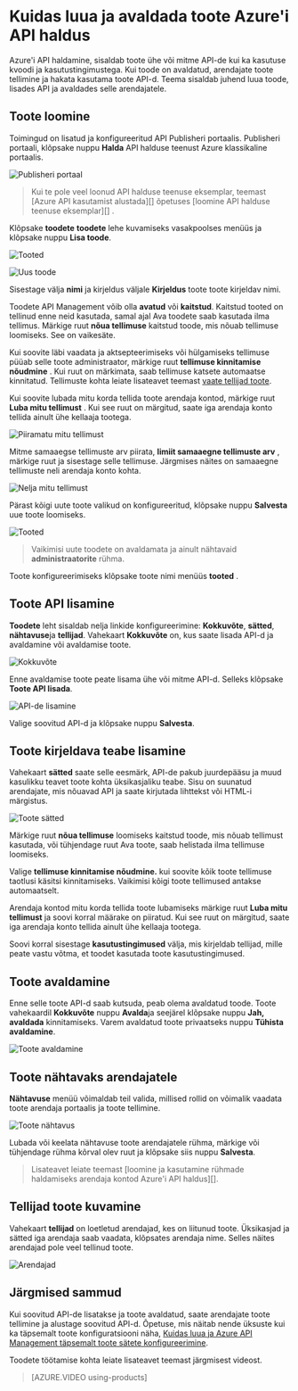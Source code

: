 <properties 
    pageTitle="Kuidas luua ja avaldada toote Azure'i API haldus" 
    description="Saate teada, kuidas luua ja avaldada toodete Azure'i API haldamine." 
    services="api-management" 
    documentationCenter="" 
    authors="steved0x" 
    manager="erikre" 
    editor=""/>

<tags 
    ms.service="api-management" 
    ms.workload="mobile" 
    ms.tgt_pltfrm="na" 
    ms.devlang="na" 
    ms.topic="article" 
    ms.date="10/25/2016" 
    ms.author="sdanie"/>

# <a name="how-to-create-and-publish-a-product-in-azure-api-management"></a>Kuidas luua ja avaldada toote Azure'i API haldus

Azure'i API haldamine, sisaldab toote ühe või mitme API-de kui ka kasutuse kvoodi ja kasutustingimustega. Kui toode on avaldatud, arendajate toote tellimine ja hakata kasutama toote API-d. Teema sisaldab juhend luua toode, lisades API ja avaldades selle arendajatele.

## <a name="create-product"> </a>Toote loomine

Toimingud on lisatud ja konfigureeritud API Publisheri portaalis. Publisheri portaali, klõpsake nuppu **Halda** API halduse teenust Azure klassikaline portaalis.

![Publisheri portaal][api-management-management-console]

>Kui te pole veel loonud API halduse teenuse eksemplar, teemast [Azure API kasutamist alustada][] õpetuses [loomine API halduse teenuse eksemplar][] .

Klõpsake **toodete** **toodete** lehe kuvamiseks vasakpoolses menüüs ja klõpsake nuppu **Lisa toode**.

![Tooted][api-management-products]

![Uus toode][api-management-add-new-product]

Sisestage välja **nimi** ja kirjeldus väljale **Kirjeldus** toote toote kirjeldav nimi.

Toodete API Management võib olla **avatud** või **kaitstud**. Kaitstud tooted on tellinud enne neid kasutada, samal ajal Ava toodete saab kasutada ilma tellimus. Märkige ruut **nõua tellimuse** kaitstud toode, mis nõuab tellimuse loomiseks. See on vaikesäte.

Kui soovite läbi vaadata ja aktsepteerimiseks või hülgamiseks tellimuse püüab selle toote administraator, märkige ruut **tellimuse kinnitamise nõudmine** . Kui ruut on märkimata, saab tellimuse katsete automaatse kinnitatud. Tellimuste kohta leiate lisateavet teemast [vaate tellijad toote][].

Kui soovite lubada mitu korda tellida toote arendaja kontod, märkige ruut **Luba mitu tellimust** . Kui see ruut on märgitud, saate iga arendaja konto tellida ainult ühe kellaaja tootega.

![Piiramatu mitu tellimust][api-management-unlimited-multiple-subscriptions]

Mitme samaaegse tellimuste arv piirata, **limiit samaaegne tellimuste arv** , märkige ruut ja sisestage selle tellimuse. Järgmises näites on samaaegne tellimuste neli arendaja konto kohta.

![Nelja mitu tellimust][api-management-four-multiple-subscriptions]

Pärast kõigi uute toote valikud on konfigureeritud, klõpsake nuppu **Salvesta** uue toote loomiseks.

![Tooted][api-management-products-page]

>Vaikimisi uute toodete on avaldamata ja ainult nähtavaid **administraatorite** rühma.

Toote konfigureerimiseks klõpsake toote nimi menüüs **tooted** .

## <a name="add-apis"> </a>Toote API lisamine

**Toodete** leht sisaldab nelja linkide konfigureerimine: **Kokkuvõte**, **sätted**, **nähtavuse**ja **tellijad**. Vahekaart **Kokkuvõte** on, kus saate lisada API-d ja avaldamine või avaldamise toote.

![Kokkuvõte][api-management-new-product-summary]

Enne avaldamise toote peate lisama ühe või mitme API-d. Selleks klõpsake **Toote API lisada**.

![API-de lisamine][api-management-add-apis-to-product]

Valige soovitud API-d ja klõpsake nuppu **Salvesta**.

## <a name="add-description"> </a>Toote kirjeldava teabe lisamine

Vahekaart **sätted** saate selle eesmärk, API-de pakub juurdepääsu ja muud kasulikku teavet toote kohta üksikasjaliku teabe. Sisu on suunatud arendajate, mis nõuavad API ja saate kirjutada lihttekst või HTML-i märgistus.

![Toote sätted][api-management-product-settings]

Märkige ruut **nõua tellimuse** loomiseks kaitstud toode, mis nõuab tellimust kasutada, või tühjendage ruut Ava toote, saab helistada ilma tellimuse loomiseks.

Valige **tellimuse kinnitamise nõudmine.** kui soovite kõik toote tellimuse taotlusi käsitsi kinnitamiseks. Vaikimisi kõigi toote tellimused antakse automaatselt.

Arendaja kontod mitu korda tellida toote lubamiseks märkige ruut **Luba mitu tellimust** ja soovi korral määrake on piiratud. Kui see ruut on märgitud, saate iga arendaja konto tellida ainult ühe kellaaja tootega.

Soovi korral sisestage **kasutustingimused** välja, mis kirjeldab tellijad, mille peate vastu võtma, et toodet kasutada toote kasutustingimused.

## <a name="publish-product"> </a>Toote avaldamine

Enne selle toote API-d saab kutsuda, peab olema avaldatud toode. Toote vahekaardil **Kokkuvõte** nuppu **Avalda**ja seejärel klõpsake nuppu **Jah, avaldada** kinnitamiseks. Varem avaldatud toote privaatseks nuppu **Tühista avaldamine**.

![Toote avaldamine][api-management-publish-product]

## <a name="make-visible"> </a>Toote nähtavaks arendajatele

**Nähtavuse** menüü võimaldab teil valida, millised rollid on võimalik vaadata toote arendaja portaalis ja toote tellimine.

![Toote nähtavus][api-management-product-visiblity]

Lubada või keelata nähtavuse toote arendajatele rühma, märkige või tühjendage rühma kõrval olev ruut ja klõpsake siis nuppu **Salvesta**.

>Lisateavet leiate teemast [loomine ja kasutamine rühmade haldamiseks arendaja kontod Azure'i API haldus][].

## <a name="view-subscribers"> </a>Tellijad toote kuvamine

Vahekaart **tellijad** on loetletud arendajad, kes on liitunud toote. Üksikasjad ja sätted iga arendaja saab vaadata, klõpsates arendaja nime. Selles näites arendajad pole veel tellinud toote.

![Arendajad][api-management-developer-list]

## <a name="next-steps"> </a>Järgmised sammud

Kui soovitud API-de lisatakse ja toote avaldatud, saate arendajate toote tellimine ja alustage soovitud API-d. Õpetuse, mis näitab nende üksuste kui ka täpsemalt toote konfiguratsiooni näha, [Kuidas luua ja Azure API Management täpsemalt toote sätete konfigureerimine][].

Toodete töötamise kohta leiate lisateavet teemast järgmisest videost.

> [AZURE.VIDEO using-products]

[Create a product]: #create-product
[Add APIs to a product]: #add-apis
[Add descriptive information to a product]: #add-description
[Publish a product]: #publish-product
[Make a product visible to developers]: #make-visible
[Vaate tellijad toote]: #view-subscribers
[Next steps]: #next-steps

[api-management-management-console]: ./media/api-management-howto-add-products/api-management-management-console.png
[api-management-add-product]: ./media/api-management-howto-add-products/api-management-add-product.png
[api-management-add-new-product]: ./media/api-management-howto-add-products/api-management-add-new-product.png
[api-management-unlimited-multiple-subscriptions]: ./media/api-management-howto-add-products/api-management-unlimited-multiple-subscriptions.png
[api-management-four-multiple-subscriptions]: ./media/api-management-howto-add-products/api-management-four-multiple-subscriptions.png
[api-management-products-page]: ./media/api-management-howto-add-products/api-management-products-page.png
[api-management-new-product-summary]: ./media/api-management-howto-add-products/api-management-new-product-summary.png
[api-management-add-apis-to-product]: ./media/api-management-howto-add-products/api-management-add-apis-to-product.png
[api-management-product-settings]: ./media/api-management-howto-add-products/api-management-product-settings.png
[api-management-publish-product]: ./media/api-management-howto-add-products/api-management-publish-product.png
[api-management-product-visiblity]: ./media/api-management-howto-add-products/api-management-product-visibility.png
[api-management-developer-list]: ./media/api-management-howto-add-products/api-management-developer-list.png



[api-management-products]: ./media/api-management-howto-add-products/api-management-products.png
[api-management-]: ./media/api-management-howto-add-products/
[api-management-]: ./media/api-management-howto-add-products/


[How to add operations to an API]: api-management-howto-add-operations.md
[How to create and publish a product]: api-management-howto-add-products.md
[Azure'i API kasutamist alustada]: api-management-get-started.md
[API halduse teenuse eksemplari loomine]: api-management-get-started.md#create-service-instance
[Next steps]: #next-steps
[Kuidas luua ja rühmade abil saate hallata arendaja kontod Azure'i API haldus]: api-management-howto-create-groups.md
[Kuidas luua ja Azure API Management täpsemalt toote sätete konfigureerimine]: api-management-howto-product-with-rules.md 